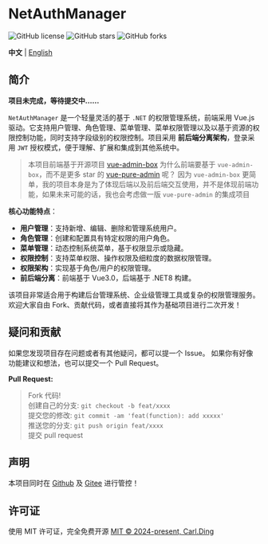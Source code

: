 # NetAuthManager  

![GitHub license](https://img.shields.io/github/license/CarlDingBuilder/NetAuthManager?style=flat)
![GitHub stars](https://img.shields.io/github/stars/CarlDingBuilder/NetAuthManager?color=fa6470&style=flat)
![GitHub forks](https://img.shields.io/github/forks/CarlDingBuilder/NetAuthManager?style=flat)

**中文** | [English](./README.en-US.md)

## 简介

**项目未完成，等待提交中……**

`NetAuthManager` 是一个轻量灵活的基于 `.NET` 的权限管理系统，前端采用 Vue.js 驱动。它支持用户管理、角色管理、菜单管理、菜单权限管理以及以基于资源的权限控制功能，同时支持字段级别的权限控制。项目采用 **前后端分离架构**，登录采用 `JWT` 授权模式，便于理解、扩展和集成到其他系统中。

> 本项目前端基于开源项目 [vue-admin-box](https://github.com/cmdparkour/vue-admin-box)
> 为什么前端要基于 `vue-admin-box`，而不是更多 star 的 [vue-pure-admin](https://github.com/pure-admin/vue-pure-admin) 呢？
> 因为 `vue-admin-box` 更简单，我的项目本身是为了体现后端以及前后端交互使用，并不是体现前端功能，如果未来可能的话，我也会考虑做一版 `vue-pure-admin` 的集成项目

**核心功能特点**：  
- **用户管理**：支持新增、编辑、删除和管理系统用户。  
- **角色管理**：创建和配置具有特定权限的用户角色。  
- **菜单管理**：动态控制系统菜单，基于权限显示或隐藏。  
- **权限控制**：支持菜单权限、操作权限及细粒度的数据权限管理。  
- **权限架构**：实现基于角色/用户的权限管理。  
- **前后端分离**：前端基于 Vue3.0，后端基于 .NET8 构建。  

该项目非常适合用于构建后台管理系统、企业级管理工具或复杂的权限管理服务。欢迎大家自由 Fork、贡献代码，或者直接将其作为基础项目进行二次开发！

## 疑问和贡献

如果您发现项目存在问题或者有其他疑问，都可以提一个 Issue。
如果你有好像功能建议和想法，也可以提交一个 Pull Request。

**Pull Request:**

> Fork 代码!\
> 创建自己的分支: `git checkout -b feat/xxxx`\
> 提交您的修改: `git commit -am 'feat(function): add xxxxx'`\
> 推送您的分支: `git push origin feat/xxxx`\
> 提交 pull request

## 声明

本项目同时在 [Github](https://github.com/denisding/NetAuthManager.git) 及 [Gitee](https://gitee.com/bluedman/NetAuthManager.git) 进行管控！

## 许可证

使用 MIT 许可证，完全免费开源
[MIT © 2024-present, Carl.Ding](./LICENSE)